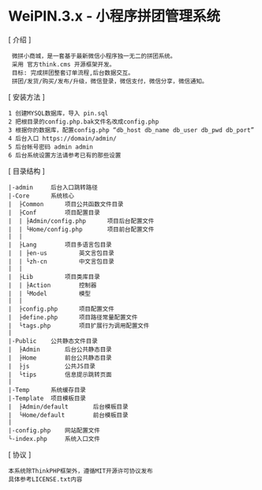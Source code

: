 WeiPIN.3.x - 小程序拼团管理系统
======

[ 介绍 ]

     微拼小商城，是一套基于最新微信小程序独一无二的拼团系统。
     采用 官方think.cms 开源框架开发。
     目标: 完成拼团整套订单流程,后台数据交互。
     拼团/发货/购买/发布/升级，微信登录，微信支付，微信分享，微信通知。

[ 安装方法 ]

    1 创建MYSQL数据库，导入 pin.sql
    2 把根目录的config.php.bak文件名改成config.php
    3 根据你的数据库，配置config.php “db_host db_name db_user db_pwd db_port”
    4 后台入口 https://domain/admin/
    5 后台帐号密码 admin admin
    6 后台系统设置方法请参考已有的那些设置

[ 目录结构 ]

    |-admin     后台入口跳转路径
    |-Core      系统核心
    |  ├Common      项目公共函数文件目录
    |  ├Conf        项目配置目录
    |  | ├Admin/config.php      项目后台配置文件
    |  | └Home/config.php       项目前台配置文件
    |  |
    |  ├Lang        项目多语言包目录
    |  | ├en-us         英文言包目录
    |  | └zh-cn         中文言包目录
    |  |
    |  ├Lib         项目类库目录
    |  | ├Action        控制器
    |  | └Model         模型
    |  |
    |  ├config.php      项目配置文件
    |  ├define.php      项目路径常量配置文件
    |  └tags.php        项目扩展行为调用配置文件
    |
    |-Public    公共静态文件目录
    |  ├Admin       后台公共静态目录
    |  ├Home        前台公共静态目录
    |  ├js          公共JS目录
    |  └tips        信息提示跳转页面
    |
    |-Temp      系统缓存目录
    |-Template  项目模板目录
    |  ├Admin/default       后台模板目录
    |  └Home/default        前台模板目录
    |
    |-config.php    网站配置文件
    └-index.php     系统入口文件

[ 协议 ]

    本系统除ThinkPHP框架外，遵循MIT开源许可协议发布
    具体参考LICENSE.txt内容